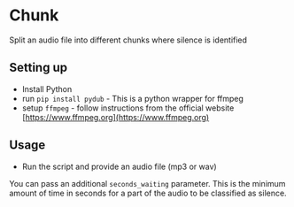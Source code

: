 # Chunk

Split an audio file into different chunks where silence is identified

## Setting up
* Install Python
* run `pip install pydub` - This is a python wrapper for ffmpeg
* setup `ffmpeg` - follow instructions from the official website [https://www.ffmpeg.org](https://www.ffmpeg.org)

## Usage
* Run the script and provide an audio file (mp3 or wav)

You can pass an additional `seconds_waiting` parameter. This is the minimum amount of time in seconds for a part of the audio to be classified as silence.
